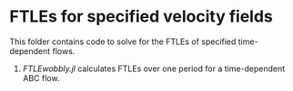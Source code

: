 # FTLEs for specified velocity fields

This folder contains code to solve for the FTLEs of specified time-dependent flows.

1. *FTLEwobbly.jl* calculates FTLEs over one period for a time-dependent ABC flow. 
